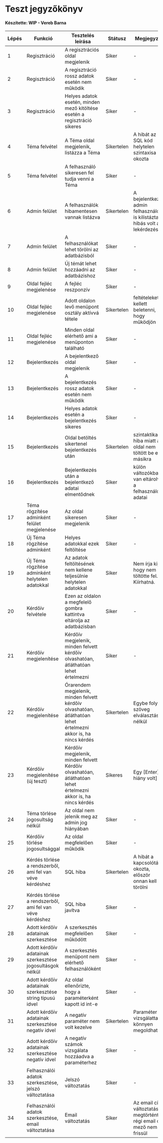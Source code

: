 # Teszt jegyzőkönyv
#### Készítette: WIP - Vereb Barna

Lépés | Funkció | Tesztelés leírása | Státusz | Megjegyzés | Aláírás | Időpont
--- | --- | --- | --- | --- | --- | --- 
1 | Regisztráció | A regisztrációs oldal megjelenik | Siker | - | Vereb Barna | 2021.12.14
2 | Regisztráció | A regisztráció rossz adatok esetén nem működik | Siker | - | Vereb Barna | 2021.12.14
3 | Regisztráció | Helyes adatok esetén, minden mező kitöltése esetén a regisztráció sikeres | Siker | - | Vereb Barna | 2021.12.14
4 | Téma felvétel | A Téma oldal megjelenik, listázza a Téma | Sikertelen | A hibát az SQL kód helytelen szintaxisa okozta | Vereb Barna | 2021.12.14
5 | Téma felvétel | A felhasználó sikeresen fel tudja venni a Téma | Siker | - | Vereb Barna | 2021.12.14
6 | Admin felület | A felhasználók hibamentesen vannak listázva | Sikertelen | A bejelentkezett admin felhasználót is kilistázta, hibás volt a lekérdezés | Vereb Barna | 2021.12.14
7 | Admin felület | A felhasználókat lehet törölni az adatbázisból | Siker | - | Vereb Barna | 2021.12.14
8 | Admin felület | Új témát lehet hozzáadni az adatbázishoz | Siker | - | Vereb Barna | 2021.12.14
9 | Oldal fejléc megjelenése | A fejléc reszponzív | Siker | - | Vereb Barna | 2021.12.14
10 | Oldal fejléc megjelenése | Adott oldalon levő menüpont osztály aktívvá tétele | Sikertelen | feltételeket kellett beletenni, hogy működjön | Vereb Barna | 2021.12.14
11 | Oldal fejléc megjelenése | Minden oldal elérhető ami a menüponton található | Siker | - | Vereb Barna | 2021.12.14
12 | Bejelentkezés | A bejelentkező oldal megjelenik | Siker | - | Vereb Barna | 2021.12.14
13 | Bejelentkezés | A bejelentkezés rossz adatok esetén nem működik | Siker | - | Vereb Barna | 2021.12.14
14 | Bejelentkezés | Helyes adatok esetén a bejelentkezés sikeres | Siker | - | Vereb Barna | 2021.12.14
15 | Bejelentkezés | Oldal betöltés sikertenel bejelentkezés után | Sikertelen | szintaktikai hiba miatt az oldal nem töltött be egy másikra | Vereb Barna | 2021.12.14
16 | Bejelentkezés | Bejelentkezés után a bejelentkező adatai elmentődnek | Siker | külön változókban van eltárolva a felhasználók adatai | Vereb Barna | 2021.12.14
17 |Téma rögzítése adminként felület megjelenése | Az oldal sikeresen megjelenik | Siker | - | Vereb Barna | 2021.12.14
18 | Új Téma rögzítése adminként | Helyes adatokkal ezek feltöltése | Siker | - | Vereb Barna | 2021.12.14
19 | Új Téma rögzítése adminként helytelen adatokkal | Az adatok feltöltésének nem kellene teljesülnie helytelen adatokkal | Siker | Nem írja ki, hogy nem töltötte fel. Kiírhatná. | Vereb Barna | 2021.12.14
20 | Kérdőív felvétele | Ezen az oldalon a megfelelő gombra kattintva eltárolja az adatbázisban| Siker | - | Vereb Barna | 2021.12.14
21 | Kérdőív megjelenítése | Kérdőív megjelenik, minden felvett kérdőív olvashatóan, átláthatóan lehet értelmezni | Siker | - | Vereb Barna | 2021.12.14
22 | Kérdőív megjelenítése| Órarendem megjelenik, minden felvett kérdőív olvashatóan, átláthatóan lehet értelmezni akkor is, ha nincs kérdés | Sikertelen | Egybe folyik a szöveg elválasztás nélkül | Vereb Barna | 2021.12.14
23 | Kérdőív megjelenítése (új teszt) | Kérdőív megjelenik, minden felvett Kérdőív olvashatóan, átláthatóan lehet értelmezni akkor is, ha nincs kérdés | Sikeres | Egy [Enter] hiány volt] | Vereb Barna | 2021.12.14
24 | Téma törlése jogosultság nélkül | Az oldal nem jelenik meg az admin jog hiányában | Siker | - | Vereb Barna | 2021.12.14
25 | Kérdőív törlése jogosultsággal | Az oldal megfelelően működik | Siker | - | Vereb Barna | 2021.12.14
26 | Kérdés törlése a rendszerből, ami fel van véve kérdéshez | SQL hiba | Sikertelen | A hibát a kapcsolótábla okozta, először onnan kell törölni | Vereb Barna | 2021.12.14
27 | Kérdés törlése a rendszerből, ami fel van véve kérdéshez | SQL hiba javítva | Siker | - | Vereb Barna | 2021.12.14
28 | Adott kérdőív adatainak szerkesztése | A szerkesztés megfelelően működött | Siker | - | Vereb Barna | 2021.12.14
29 | Adott kérdőív adatainak szerkesztése jogosultásgok nélkül | A szerkesztés menüpont nem elérhető felhasználóként| Siker | - | Vereb Barna | 2021.12.14
30 | Adott kérdőív adatainak szerkesztése string tipusú idvel | Az oldal ellenőrizte, hogy a paraméterként kapott id int-e| Siker | - | Vereb Barna | 2021.12.14
31 | Adott kérdőív adatainak szerkesztése negatív idvel | A negatív paraméter nem volt kezelve | Sikertelen | Paraméter vizsgálattal könnyen megoldható | Vereb Barna | 2021.12.14
32 | Adott kérdőív adatainak szerkesztése negatív idvel | A negatív számok vizsgálata hozzáadva a paraméterhez  | Siker | - | Vereb Barna | 2021.12.14
33 | Felhasználói adatok szerkesztése, jelszó változtatása | Jelszó változtatás | Siker | - | Vereb Barna | 2021.12.14
34 | Felhasználói adatok szerkesztése, email változtatása | Email változtatás | Siker | Az email cím változtatás megtörtént, a régi email cím mező nem frissül | Vereb Barna | 2021.12.14
